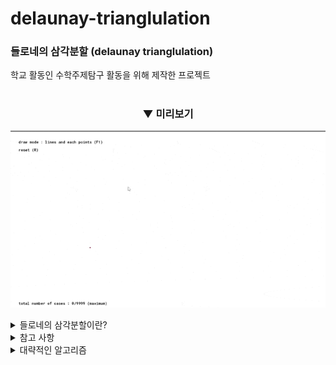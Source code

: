 # delaunay-trianglulation

### 들로네의 삼각분할 (delaunay trianglulation)

학교 활동인 수학주제탐구 활동을 위해 제작한 프로젝트

#


<div align="center">

### ▼ 미리보기

  
![preview_1](imgs/preview_1.gif)
  
</div>


<details>
<summary>들로네의 삼각분할이란?</summary>

-------------

들로네 삼각분할은 평면위의 점들을 삼각형으로 연결하여 공간을 분할할 때, 

이 삼각형들의 내각의 최소값이 최대가 되도록 하는 분할을 말한다.

#### ▼ 들로네의 삼각분할의 실제 활용도 및 여러 자세한 내용은 아래 내용 참고

https://darkpgmr.tistory.com/96


#

</details>




<details>
<summary>참고 사항</summary>

-------------

코드 내용 설명은 주석이 달려있지만, 대략적인 알고리즘을 보길 권장

#### ▼ 대략적인 알고리즘

https://github.com/ABER1047/delaunay-trianglulation/blob/main/README.md#-%EB%8C%80%EB%9E%B5%EC%A0%81%EC%9D%B8-%EC%95%8C%EA%B3%A0%EB%A6%AC%EC%A6%98-

#### ▼ 해당 알고리즘을 이용하여 제작한 계산식 코드

https://github.com/ABER1047/delaunay-trianglulation/blob/main/scripts/get_triangle/get_triangle.gml

#

</details>








<details>
<summary>대략적인 알고리즘</summary>

-------------


먼저 좌표평면 위 특정한 삼각형에서의 외심을 구해야 한다 (관련 내용은 아래 클릭)

</br></br></br>


<details>
<summary>외심의 좌표 유도 (방법 1) [가장 기본적인 방법이지만, 코드로써 표현 불가라고 판단]</summary>

```
이때, 각 꼭짓점을 A, B, C라고 하였을때, 
A(x1,y2), B(x2,y2), C(x3,y3)라고 하였을때, 3개의 변의 길이는 각각 L1, L2, L3라 하고 
L1 = √[(x2 - x1)2 + (y2 - y1)2] … (이하 생락) 일때, 
삼각형의 외심의 좌표는 A,B,C 각 점들에서의 거리가 모두 같은 곳에 존재함을 이용해 외심 구하기
```

</details>










<details>
<summary>외심의 좌표 유도 (방법 2) [+구상할 때 쓴 식]** - (단순 기하학적인 내용과 다항함수만을 사용한 방법 - 삼각함수 방법보다 훨씬 빠름)</summary>


<div align="center">
  
<img src = "구상도/blueprint_1.PNG" width = "387px"><img src = "구상도/blueprint_2.PNG" width = "370px">
  
</div>

```
직선 L1, L2, L3의 중심 좌표의 값과 삼각형을 이루고 있는 직선들의 기울기를 구하고, 이를 엮어
삼각형의 외심의 중심은 수직 이등분선의 교점이라는 사실을 이용해, 두 직선의 교점의 좌표값 X,Y를 구할수 있음
이때 이 두 선의 교점의 좌표가 외심의 좌표가 된다.

식으로 나타내자면 다음과 같다.
먼저 외심의 좌표를 F(X,Y)라고 하였을 때
선분 DF의 기울기는 m1 = -(x1 - x2) / (y1 - y2)라 정의 가능하고 (두 직선 그래프의 수직 관계 이용)
마찬가지로 선분 FE의 기울기 m2 = -(x1 - x3) / (y1 - y3)라 정의 할 수 있다.

이후 선분 AB와 AC의 중점인 D와 E의 좌표를 구하면
D((x1 + x2) / 2, (y1 + y2) / 2)
E((x1 + x3) / 2, (y1 + y3) / 2)
이며, 이를 각각 D(α1, β1), E(α2, β2)라고 정의 한다.

이후 선분 DF와 선분 FE를 함수로 나타내면,
f(x) = m1(x - α1) + β1 (선분 DF)
g(x) = m2(x - α2) + β2 (선분 FE) 이며,
이 두 함수를 서로 연립하면,
m1(x - α1) + β1 - (m2(x - α2) + β2) = 0
x(m1 - m2) - z = 0, (이때 z = m1*α1 + m2*α2 + β1 - β2 이라고 정의 [치환])
즉 x = -z / (m1 - m2) 이다.

따라서 외심 F의 좌표를 F(X,Y)라 할 때,
X = -z / (m1 - m2)
Y = f(X) = f(-z / (m1 - m2)) 이다.

```

</details>








<details>
<summary>외심의 좌표 유도 (방법 3) (외심의 좌표 공식만을 베이스로 삼각함수 관련 공식과 정리를 사용한 방법)</summary>


#### ▼ 외심의 좌표 공식 증명은 이쪽 참고

https://math.stackexchange.com/questions/3472719/prove-x-coordinate-of-circumcenter-of-triangle-abc-is-x1-sin2ax2-sin2bx3-s



**(아래 과정 부터 다시 직접 계산함)**

```

외심의 좌표를 D(X,Y)라고 할때,
이때 X는 [(x1 sin 2A + x2 sin 2B + x3 sin 2C)/ (sin 2A + sin 2B + sin 2C)] 
이때 Y는 [(y1 sin 2A + y2 sin 2B + y3 sin 2C)/ (sin 2A + sin 2B + sin 2C)] 이다.

이때 sin 2A ...들의 값은 sinA와 cosA값을 이전에 이미 구했음으로 이를 이용하면, 

sin2A = sin(A + A) = sinA x cosA + cosA x sinA = 2(sinA*cosA)
(나머지 sin2B, sin2C도 같은 방식으로 구할수 있다.)

이때의 외접원의 반지름을 구하기 위해, 
코사인 법칙을 사용하여 cosA를 구한다.

cos(A) = (L3^2 + L1^2 - L2^2)/(2 x L3 x L1)

이때 [cos(A)^2 + sin(A)^2 = 1] 임을 변형해, 
sin(A) = √[1 - cos(A)^2]임을 구할 수 있다.

따라서 식을 정리하면,
sin2A = 2(√[1 - cos(A)^2] * cosA) 이다.

```

</details>










<details>
<summary>외심의 좌표를 구한 이후의 과정</summary>



```
들로네 삼각분할 법칙에 의해, 각 꼭짓점을 이어 만든 삼각형의 외심 내부에는 어떠한 점도 존재하면 안되므로,
특정 삼각형의 외심의 좌표 D(X,Y)와 각 점들의 좌표 P(X,Y)의 거릿값이 외접원의 반지름보다 커야한다.

sin(A)/L2 = 2R (이때 R은 외접원의 반지름)을 통해 특정 삼각형의 외접원의 반지름을 구할 수 있다.

이후, 좌표 평면위에 있는 랜덤한 3개의 점들을 서로 연결하여 삼각형을 만든 뒤, 
이때의 외접원의 반지름의 길이와, 각 점들의 좌표를 통해 구한 외심으로부터, 각 점들까지의 거리를 비교해, 
만약 해당 삼각형의 외심원이 현재 연결된 삼각형의 점이 아닌 모든 다른점으로부터의 거리 값이 외접원의 반지름 보다 크면 해당 삼각형을 유지하고, 
아닌 경우, 해당 삼각형을 지우고, 위와 같은 과정을 더 이상 만들 수 있는 새로운 삼각형의 경우가 없을때까지 반복
```

#

</details>





<details>
<summary>업데이트 로그</summary>



- 2022-07-23 추가 

일부 3개 이상의 점이 극히 작은 소수점 단위의 차이로 

거의 비슷하게 한 직선 위에 있을경우 선이 이상하게 이어지는 경우가 있음.

#


- 2022-07-25 추가

위에 말한 선이 이상하게 이어지는 현상이 발생하는 원인 발견

(3개 이상의 점이 특정 한 직선에 엄청 가깝게 배치돼있으면, 외접원이 너무 커져서 해당 값을 계산 못하는거 같음)


도형과 텍스트 글자 표기, 카메라 움직임 관련 코드를 제외한 

나머지, 순수 알고리즘 관련된 부분들의 코드들의 게임메이커 언어적인 부분 전부 제거 했음

#

- 2022-08-20 추가

앞서 말한 잘못된 선이 그려지는 버그 수정

(각 점들의 기울기 값을 비교하여 한 직선상에 존재 하는지 체크하여 잘못된 선이 그려지는것을 방지)




</details>
